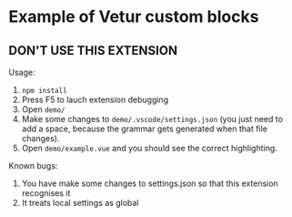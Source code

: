 # Example of Vetur custom blocks

## DON'T USE THIS EXTENSION

Usage:

1. `npm install`
2. Press F5 to lauch extension debugging
3. Open `demo/`
4. Make some changes to `demo/.vscode/settings.json` (you just need to add a space, because the grammar gets generated when that file changes).
5. Open `demo/example.vue` and you should see the correct highlighting.

Known bugs:
1. You have make some changes to settings.json so that this extension recognises it
2. It treats local settings as global
